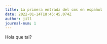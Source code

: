 ```yaml
---
title: La primera entrada del cms en español
date: 2022-01-14T18:45:45.074Z
author: jill
journal-num: 1
---
```

Hola que tal?